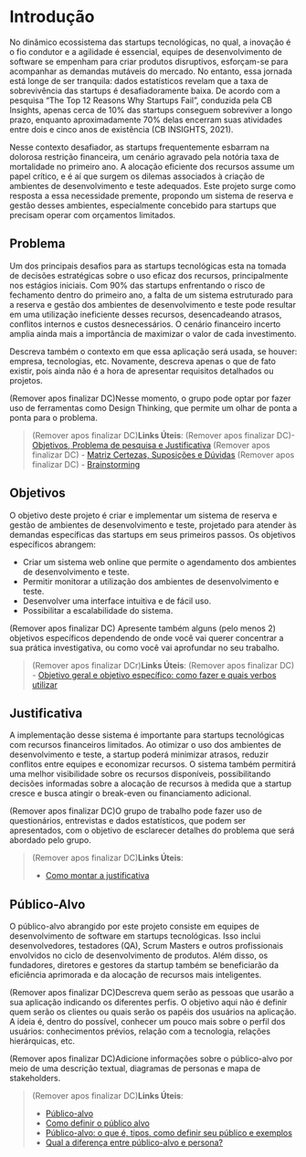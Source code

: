 # Introdução

No dinâmico ecossistema das startups tecnológicas, no qual, a inovação é o fio condutor e a agilidade é essencial, equipes de desenvolvimento de software se empenham para criar produtos disruptivos, esforçam-se para acompanhar as demandas mutáveis do mercado. No entanto, essa jornada está longe de ser tranquila: dados estatísticos revelam que a taxa de sobrevivência das startups é desafiadoramente baixa. De acordo com a pesquisa “The Top 12 Reasons Why Startups Fail”, conduzida pela CB Insights, apenas cerca de 10% das startups conseguem sobreviver a longo prazo, enquanto aproximadamente 70% delas encerram suas atividades entre dois e cinco anos de existência (CB INSIGHTS, 2021).

Nesse contexto desafiador, as startups frequentemente esbarram na dolorosa restrição financeira, um cenário agravado pela notória taxa de mortalidade no primeiro ano. A alocação eficiente dos recursos assume um papel crítico, e é aí que surgem os dilemas associados à criação de ambientes de desenvolvimento e teste adequados. Este projeto surge como resposta a essa necessidade premente, propondo um sistema de reserva e gestão desses ambientes, especialmente concebido para startups que precisam operar com orçamentos limitados.

## Problema
Um dos principais desafios para as startups tecnológicas esta na tomada de decisões estratégicas sobre o uso eficaz dos recursos, principalmente nos estágios iniciais. Com 90% das startups enfrentando o risco de fechamento dentro do primeiro ano, a falta de um sistema estruturado para a reserva e gestão dos ambientes de desenvolvimento e teste pode resultar em uma utilização ineficiente desses recursos, desencadeando atrasos, conflitos internos e custos desnecessários. O cenário financeiro incerto amplia ainda mais a importância de maximizar o valor de cada investimento.

Descreva também o contexto em que essa aplicação será usada, se  houver: empresa, tecnologias, etc. Novamente, descreva apenas o que de  fato existir, pois ainda não é a hora de apresentar requisitos  detalhados ou projetos.

(Remover apos finalizar DC)Nesse momento, o grupo pode optar por fazer uso  de ferramentas como Design Thinking, que permite um olhar de ponta a ponta para o problema.

> (Remover apos finalizar DC)**Links Úteis**:
> (Remover apos finalizar DC)- [Objetivos, Problema de pesquisa e Justificativa](https://medium.com/@versioparole/objetivos-problema-de-pesquisa-e-justificativa-c98c8233b9c3)
> (Remover apos finalizar DC) - [Matriz Certezas, Suposições e Dúvidas](https://medium.com/educa%C3%A7%C3%A3o-fora-da-caixa/matriz-certezas-suposi%C3%A7%C3%B5es-e-d%C3%BAvidas-fa2263633655)
>  (Remover apos finalizar DC) - [Brainstorming](https://www.euax.com.br/2018/09/brainstorming/)

## Objetivos

O objetivo deste projeto é criar e implementar um sistema de reserva e gestão de ambientes de desenvolvimento e teste, projetado para atender às demandas específicas das startups em seus primeiros passos. Os objetivos específicos abrangem:

- Criar um sistema web online que permite o agendamento dos ambientes de desenvolvimento e teste. 
- Permitir monitorar a utilização dos ambientes de desenvolvimento e teste.
- Desenvolver uma interface intuitiva e de fácil uso.
- Possibilitar a escalabilidade do sistema.

 (Remover apos finalizar DC) Apresente também alguns (pelo menos 2) objetivos específicos dependendo de onde você vai querer concentrar a sua prática investigativa, ou como você vai aprofundar no seu trabalho.
> (Remover apos finalizar DCr)**Links Úteis**:
> (Remover apos finalizar DC) - [Objetivo geral e objetivo específico: como fazer e quais verbos utilizar](https://blog.mettzer.com/diferenca-entre-objetivo-geral-e-objetivo-especifico/)

## Justificativa

A implementação desse sistema é importante para startups tecnológicas com recursos financeiros limitados. Ao otimizar o uso dos ambientes de desenvolvimento e teste, a startup poderá minimizar atrasos, reduzir conflitos entre equipes e economizar recursos. O sistema também permitirá uma melhor visibilidade sobre os recursos disponíveis, possibilitando decisões informadas sobre a alocação de recursos à medida que a startup cresce e busca atingir o break-even ou financiamento adicional.

(Remover apos finalizar DC)O grupo de trabalho pode fazer uso de questionários, entrevistas e dados estatísticos, que podem ser apresentados, com o objetivo de esclarecer detalhes do problema que será abordado pelo grupo.

> (Remover apos finalizar DC)**Links Úteis**:
> - [Como montar a justificativa](https://guiadamonografia.com.br/como-montar-justificativa-do-tcc/)

## Público-Alvo

O público-alvo abrangido por este projeto consiste em equipes de desenvolvimento de software em startups tecnológicas. Isso inclui desenvolvedores, testadores (QA), Scrum Masters e outros profissionais envolvidos no ciclo de desenvolvimento de produtos. Além disso, os fundadores, diretores e gestores da startup também se beneficiarão da eficiência aprimorada e da alocação de recursos mais inteligentes. 

(Remover apos finalizar DC)Descreva quem serão as pessoas que usarão a sua aplicação indicando os diferentes perfis. O objetivo aqui não é definir quem serão os clientes ou quais serão os papéis dos usuários na aplicação. A ideia é, dentro do possível, conhecer um pouco mais sobre o perfil dos usuários: conhecimentos prévios, relação com a tecnologia, relações
hierárquicas, etc.

(Remover apos finalizar DC)Adicione informações sobre o público-alvo por meio de uma descrição textual, diagramas de personas e mapa de stakeholders.

> (Remover apos finalizar DC)**Links Úteis**:
> - [Público-alvo](https://blog.hotmart.com/pt-br/publico-alvo/)
> - [Como definir o público alvo](https://exame.com/pme/5-dicas-essenciais-para-definir-o-publico-alvo-do-seu-negocio/)
> - [Público-alvo: o que é, tipos, como definir seu público e exemplos](https://klickpages.com.br/blog/publico-alvo-o-que-e/)
> - [Qual a diferença entre público-alvo e persona?](https://rockcontent.com/blog/diferenca-publico-alvo-e-persona/)
